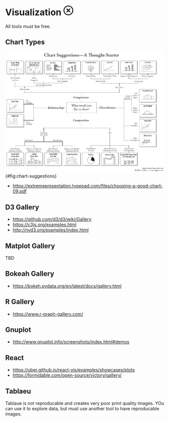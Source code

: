 # Visualization ![No](images/no.png) 

All tools must be free.

## Chart Types

![Visualisation](images/which-chart-when.jpeg){#fig:chart-suggestions}

* <https://extremepresentation.typepad.com/files/choosing-a-good-chart-09.pdf>

## D3 Gallery

* <https://github.com/d3/d3/wiki/Gallery>
* <https://c3js.org/examples.html>
* <http://nvd3.org/examples/index.html>

## Matplot Gallery

TBD

## Bokeah Gallery

* <https://bokeh.pydata.org/en/latest/docs/gallery.html>

## R Gallery

* <https://www.r-graph-gallery.com/>

## Gnuplot

* <http://www.gnuplot.info/screenshots/index.html#demos>

## React

* <https://uber.github.io/react-vis/examples/showcases/plots>
* <https://formidable.com/open-source/victory/gallery/>

## Tablaeu

Tablaue is not reproducable and creates very poor print quality images. YOu can use it to explore data, but must use another tool to have reproducable images.
